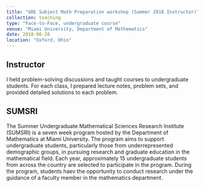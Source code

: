 ```yaml
---
title: "GRE Subject Math Preparation workshop (Summer 2018 Instructor)"
collection: teaching
type: "Face-to-Face, undergraduate course"
venue: "Miami University, Department of Mathematics"
date: 2018-06-28
location: "Oxford, Ohio"
---
```


## Instructor
I held problem-solving discussions and taught courses to undergraduate students. For each class, I prepared lecture notes, problem sets, and provided detailed solutions to each problem. 

## SUMSRI
The Summer Undergraduate Mathematical Sciences Research Institute (SUMSRI) is a seven week program hosted by the Department of Mathematics at Miami University. The program aims to support undergraduate students, particularly those from underrepresented demographic groups, in pursuing research and graduate education in the mathematical field. Each year, approximately 15 undergraduate students from across the country are selected to participate in the program. During the program, students haev the opportunity to conduct research under the guidance of a faculty member in the mathematics department. 

